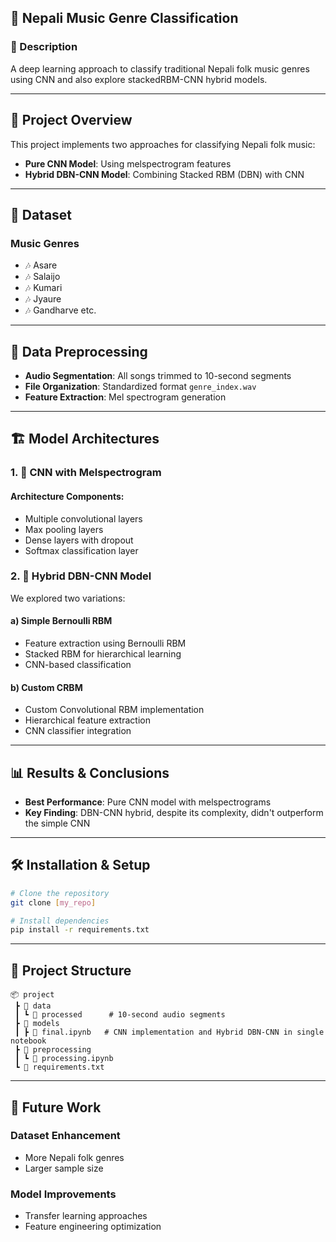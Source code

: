 ## 🎵 Nepali Music Genre Classification

### 📝 Description
A deep learning approach to classify traditional Nepali folk music genres using CNN and also explore stackedRBM-CNN hybrid models.

---

## 🎯 Project Overview
This project implements two approaches for classifying Nepali folk music:
- **Pure CNN Model**: Using melspectrogram features
- **Hybrid DBN-CNN Model**: Combining Stacked RBM (DBN) with CNN

---

## 🎼 Dataset
### Music Genres
- 🎶 Asare
- 🎶 Salaijo
- 🎶 Kumari
- 🎶 Jyaure
- 🎶 Gandharve etc.

---

## 🔄 Data Preprocessing
- **Audio Segmentation**: All songs trimmed to 10-second segments
- **File Organization**: Standardized format `genre_index.wav`
- **Feature Extraction**: Mel spectrogram generation

---

## 🏗️ Model Architectures
### 1. 🧠 CNN with Melspectrogram
#### Architecture Components:
- Multiple convolutional layers
- Max pooling layers
- Dense layers with dropout
- Softmax classification layer

### 2. 🔄 Hybrid DBN-CNN Model
We explored two variations:
#### a) Simple Bernoulli RBM
- Feature extraction using Bernoulli RBM
- Stacked RBM for hierarchical learning
- CNN-based classification

#### b) Custom CRBM
- Custom Convolutional RBM implementation
- Hierarchical feature extraction
- CNN classifier integration

---

## 📊 Results & Conclusions
- **Best Performance**: Pure CNN model with melspectrograms
- **Key Finding**: DBN-CNN hybrid, despite its complexity, didn't outperform the simple CNN

---

## 🛠️ Installation & Setup
```bash
# Clone the repository
git clone [my_repo]

# Install dependencies
pip install -r requirements.txt
```

---

## 📁 Project Structure
```
📦 project
 ┣ 📂 data
 ┃ ┗ 📂 processed      # 10-second audio segments
 ┣ 📂 models
 ┃ ┣ 📜 final.ipynb   # CNN implementation and Hybrid DBN-CNN in single notebook 
 ┣ 📂 preprocessing
 ┃ ┗ 📜 processing.ipynb
 ┗ 📜 requirements.txt
```

---

## 🚀 Future Work

### Dataset Enhancement
- More Nepali folk genres
- Larger sample size

### Model Improvements
- Transfer learning approaches
- Feature engineering optimization
